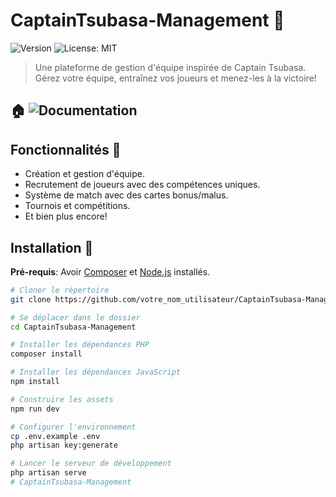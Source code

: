 # CaptainTsubasa-Management 🚀

![Version](https://img.shields.io/badge/version-0.1.0-blue.svg?cacheSeconds=2592000)
![License: MIT](https://img.shields.io/badge/License-MIT-yellow.svg)

> Une plateforme de gestion d'équipe inspirée de Captain Tsubasa. Gérez votre équipe, entraînez vos joueurs et menez-les à la victoire!

## 🏠 ![Documentation](https://gautd8.notion.site/Captain-Tsubasa-Management-28c47313c8ca4fb5b0e3652491118849?pvs=4)

## Fonctionnalités 🌱

- Création et gestion d'équipe.
- Recrutement de joueurs avec des compétences uniques.
- Système de match avec des cartes bonus/malus.
- Tournois et compétitions.
- Et bien plus encore!

## Installation 🔧

**Pré-requis**: Avoir [Composer](https://getcomposer.org/) et [Node.js](https://nodejs.org/) installés.

```bash
# Cloner le répertoire
git clone https://github.com/votre_nom_utilisateur/CaptainTsubasa-Management.git

# Se déplacer dans le dossier
cd CaptainTsubasa-Management

# Installer les dépendances PHP
composer install

# Installer les dépendances JavaScript
npm install

# Construire les assets
npm run dev

# Configurer l'environnement
cp .env.example .env
php artisan key:generate

# Lancer le serveur de développement
php artisan serve
# CaptainTsubasa-Management
